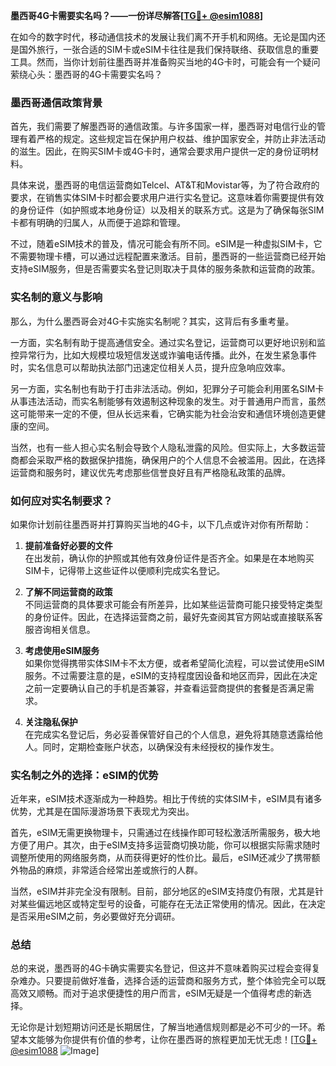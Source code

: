 **墨西哥4G卡需要实名吗？——一份详尽解答[[TG💪+ @esim1088](https://t.me/s/esim1088)]**

在如今的数字时代，移动通信技术的发展让我们离不开手机和网络。无论是国内还是国外旅行，一张合适的SIM卡或eSIM卡往往是我们保持联络、获取信息的重要工具。然而，当你计划前往墨西哥并准备购买当地的4G卡时，可能会有一个疑问萦绕心头：墨西哥的4G卡需要实名吗？

### 墨西哥通信政策背景

首先，我们需要了解墨西哥的通信政策。与许多国家一样，墨西哥对电信行业的管理有着严格的规定。这些规定旨在保护用户权益、维护国家安全，并防止非法活动的滋生。因此，在购买SIM卡或4G卡时，通常会要求用户提供一定的身份证明材料。

具体来说，墨西哥的电信运营商如Telcel、AT&T和Movistar等，为了符合政府的要求，在销售实体SIM卡时都会要求用户进行实名登记。这意味着你需要提供有效的身份证件（如护照或本地身份证）以及相关的联系方式。这是为了确保每张SIM卡都有明确的归属人，从而便于追踪和管理。

不过，随着eSIM技术的普及，情况可能会有所不同。eSIM是一种虚拟SIM卡，它不需要物理卡槽，可以通过远程配置来激活。目前，墨西哥的一些运营商已经开始支持eSIM服务，但是否需要实名登记则取决于具体的服务条款和运营商的政策。

### 实名制的意义与影响

那么，为什么墨西哥会对4G卡实施实名制呢？其实，这背后有多重考量。

一方面，实名制有助于提高通信安全。通过实名登记，运营商可以更好地识别和监控异常行为，比如大规模垃圾短信发送或诈骗电话传播。此外，在发生紧急事件时，实名信息可以帮助执法部门迅速定位相关人员，提升应急响应效率。

另一方面，实名制也有助于打击非法活动。例如，犯罪分子可能会利用匿名SIM卡从事违法活动，而实名制能够有效遏制这种现象的发生。对于普通用户而言，虽然这可能带来一定的不便，但从长远来看，它确实能为社会治安和通信环境创造更健康的空间。

当然，也有一些人担心实名制会导致个人隐私泄露的风险。但实际上，大多数运营商都会采取严格的数据保护措施，确保用户的个人信息不会被滥用。因此，在选择运营商和服务时，建议优先考虑那些信誉良好且有严格隐私政策的品牌。

### 如何应对实名制要求？

如果你计划前往墨西哥并打算购买当地的4G卡，以下几点或许对你有所帮助：

1. **提前准备好必要的文件**  
   在出发前，确认你的护照或其他有效身份证件是否齐全。如果是在本地购买SIM卡，记得带上这些证件以便顺利完成实名登记。

2. **了解不同运营商的政策**  
   不同运营商的具体要求可能会有所差异，比如某些运营商可能只接受特定类型的身份证件。因此，在选择运营商之前，最好先查阅其官方网站或直接联系客服咨询相关信息。

3. **考虑使用eSIM服务**  
   如果你觉得携带实体SIM卡不太方便，或者希望简化流程，可以尝试使用eSIM服务。不过需要注意的是，eSIM的支持程度因设备和地区而异，因此在决定之前一定要确认自己的手机是否兼容，并查看运营商提供的套餐是否满足需求。

4. **关注隐私保护**  
   在完成实名登记后，务必妥善保管好自己的个人信息，避免将其随意透露给他人。同时，定期检查账户状态，以确保没有未经授权的操作发生。

### 实名制之外的选择：eSIM的优势

近年来，eSIM技术逐渐成为一种趋势。相比于传统的实体SIM卡，eSIM具有诸多优势，尤其是在国际漫游场景下表现尤为突出。

首先，eSIM无需更换物理卡，只需通过在线操作即可轻松激活所需服务，极大地方便了用户。其次，由于eSIM支持多运营商切换功能，你可以根据实际需求随时调整所使用的网络服务商，从而获得更好的性价比。最后，eSIM还减少了携带额外物品的麻烦，非常适合经常出差或旅行的人群。

当然，eSIM并非完全没有限制。目前，部分地区的eSIM支持度仍有限，尤其是针对某些偏远地区或特定型号的设备，可能存在无法正常使用的情况。因此，在决定是否采用eSIM之前，务必要做好充分调研。

### 总结

总的来说，墨西哥的4G卡确实需要实名登记，但这并不意味着购买过程会变得复杂难办。只要提前做好准备，选择合适的运营商和服务方式，整个体验完全可以既高效又顺畅。而对于追求便捷性的用户而言，eSIM无疑是一个值得考虑的新选择。

无论你是计划短期访问还是长期居住，了解当地通信规则都是必不可少的一环。希望本文能够为你提供有价值的参考，让你在墨西哥的旅程更加无忧无虑！[[TG💪+ @esim1088](https://t.me/s/esim1088) ![Image](https://i.postimg.cc/4NQfJmqS/Snipaste-2025-05-13-00-14-12.png)]